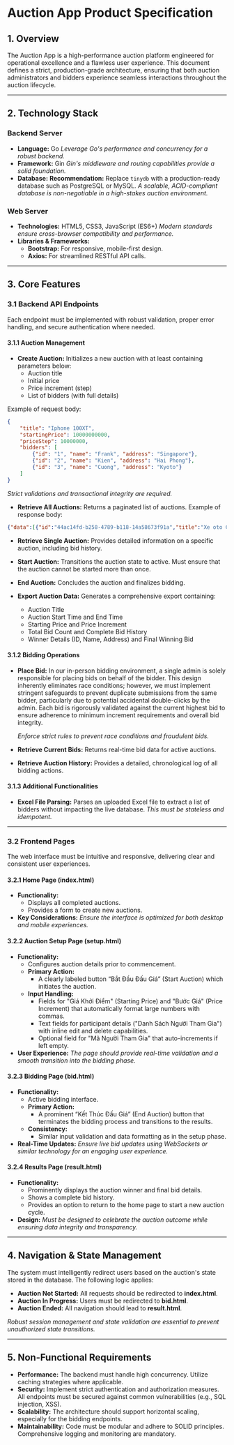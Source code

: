 # Auction App Product Specification

## 1. Overview

The Auction App is a high-performance auction platform engineered for operational excellence and a flawless user experience. This document defines a strict, production-grade architecture, ensuring that both auction administrators and bidders experience seamless interactions throughout the auction lifecycle.

---

## 2. Technology Stack

### Backend Server
- **Language:** Go
  *Leverage Go's performance and concurrency for a robust backend.*
- **Framework:** Gin
  *Gin's middleware and routing capabilities provide a solid foundation.*
- **Database:**
  **Recommendation:** Replace `tinydb` with a production-ready database such as PostgreSQL or MySQL.
  *A scalable, ACID-compliant database is non-negotiable in a high-stakes auction environment.*

### Web Server
- **Technologies:** HTML5, CSS3, JavaScript (ES6+)
  *Modern standards ensure cross-browser compatibility and performance.*
- **Libraries & Frameworks:**
  - **Bootstrap:** For responsive, mobile-first design.
  - **Axios:** For streamlined RESTful API calls.

---

## 3. Core Features

### 3.1 Backend API Endpoints

Each endpoint must be implemented with robust validation, proper error handling, and secure authentication where needed.

#### 3.1.1 Auction Management
- **Create Auction:**
  Initializes a new auction with at least containing parameters below:
  - Auction title
  - Initial price
  - Price increment (step)
  - List of bidders (with full details)

Example of request body:
```json
{
    "title": "Iphone 100XT",
    "startingPrice": 10000000000,
    "priceStep": 10000000,
    "bidders": [
        {"id": "1", "name": "Frank", "address": "Singapore"},
        {"id": "2", "name": "Kien", "address": "Hai Phong"},
        {"id": "3", "name": "Cuong", "address": "Kyoto"}
    ]
}
```
  *Strict validations and transactional integrity are required.*

- **Retrieve All Auctions:**
  Returns a paginated list of auctions.
Example of response body:
```json
{"data":[{"id":"44ac14fd-b258-4789-b118-14a58673f91a","title":"Xe oto CX5","status":"completed","currentRound":0,"startingPrice":10000000000,"priceStep":10000000,"highestBid":0,"highestBidder":"","createdAt":"2025-03-12T23:13:32.015724+08:00","bidders":[{"id":"1","name":"Frank","address":"Singapore"},{"id":"2","name":"Kien","address":"Hai Phong"}]},{"id":"f22ef16b-e878-4d8c-94c4-b20af4d9619c","title":"Iphone 100XT","status":"notStarted","currentRound":0,"startingPrice":10000000000,"priceStep":10000000,"highestBid":0,"highestBidder":"","createdAt":"2025-03-12T23:14:28.831794+08:00","bidders":[{"id":"1","name":"Frank","address":"Singapore"},{"id":"2","name":"Kien","address":"Hai Phong"},{"id":"3","name":"Cuong","address":"Kyoto"}]}]}
```

- **Retrieve Single Auction:**
  Provides detailed information on a specific auction, including bid history.

- **Start Auction:**
  Transitions the auction state to active. Must ensure that the auction cannot be started more than once.

- **End Auction:**
  Concludes the auction and finalizes bidding.

- **Export Auction Data:**
  Generates a comprehensive export containing:
  - Auction Title
  - Auction Start Time and End Time
  - Starting Price and Price Increment
  - Total Bid Count and Complete Bid History
  - Winner Details (ID, Name, Address) and Final Winning Bid

#### 3.1.2 Bidding Operations
- **Place Bid:**
  In our in-person bidding environment, a single admin is solely responsible for placing bids on behalf of the bidder. This design inherently eliminates race conditions; however, we must implement stringent safeguards to prevent duplicate submissions from the same bidder, particularly due to potential accidental double-clicks by the admin. Each bid is rigorously validated against the current highest bid to ensure adherence to minimum increment requirements and overall bid integrity.

  *Enforce strict rules to prevent race conditions and fraudulent bids.*
- **Retrieve Current Bids:**
  Returns real-time bid data for active auctions.
- **Retrieve Auction History:**
  Provides a detailed, chronological log of all bidding actions.

#### 3.1.3 Additional Functionalities
- **Excel File Parsing:**
  Parses an uploaded Excel file to extract a list of bidders without impacting the live database.
  *This must be stateless and idempotent.*

---

### 3.2 Frontend Pages

The web interface must be intuitive and responsive, delivering clear and consistent user experiences.

#### 3.2.1 Home Page (index.html)
- **Functionality:**
  - Displays all completed auctions.
  - Provides a form to create new auctions.
- **Key Considerations:**
  *Ensure the interface is optimized for both desktop and mobile experiences.*

#### 3.2.2 Auction Setup Page (setup.html)
- **Functionality:**
  - Configures auction details prior to commencement.
  - **Primary Action:**
    - A clearly labeled button “Bắt Đầu Đấu Giá” (Start Auction) which initiates the auction.
  - **Input Handling:**
    - Fields for "Giá Khởi Điểm" (Starting Price) and "Bước Giá" (Price Increment) that automatically format large numbers with commas.
    - Text fields for participant details ("Danh Sách Người Tham Gia") with inline edit and delete capabilities.
    - Optional field for "Mã Người Tham Gia" that auto-increments if left empty.
- **User Experience:**
  *The page should provide real-time validation and a smooth transition into the bidding phase.*

#### 3.2.3 Bidding Page (bid.html)
- **Functionality:**
  - Active bidding interface.
  - **Primary Action:**
    - A prominent “Kết Thúc Đấu Giá” (End Auction) button that terminates the bidding process and transitions to the results.
  - **Consistency:**
    - Similar input validation and data formatting as in the setup phase.
- **Real-Time Updates:**
  *Ensure live bid updates using WebSockets or similar technology for an engaging user experience.*

#### 3.2.4 Results Page (result.html)
- **Functionality:**
  - Prominently displays the auction winner and final bid details.
  - Shows a complete bid history.
  - Provides an option to return to the home page to start a new auction cycle.
- **Design:**
  *Must be designed to celebrate the auction outcome while ensuring data integrity and transparency.*

---

## 4. Navigation & State Management

The system must intelligently redirect users based on the auction's state stored in the database. The following logic applies:

- **Auction Not Started:**
  All requests should be redirected to **index.html**.
- **Auction In Progress:**
  Users must be redirected to **bid.html**.
- **Auction Ended:**
  All navigation should lead to **result.html**.

*Robust session management and state validation are essential to prevent unauthorized state transitions.*

---

## 5. Non-Functional Requirements

- **Performance:**
  The backend must handle high concurrency. Utilize caching strategies where applicable.
- **Security:**
  Implement strict authentication and authorization measures. All endpoints must be secured against common vulnerabilities (e.g., SQL injection, XSS).
- **Scalability:**
  The architecture should support horizontal scaling, especially for the bidding endpoints.
- **Maintainability:**
  Code must be modular and adhere to SOLID principles. Comprehensive logging and monitoring are mandatory.

